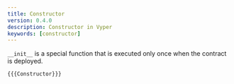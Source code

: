 ```yaml
---
title: Constructor
version: 0.4.0
description: Constructor in Vyper
keywords: [constructor]
---
```


`__init__` is a special function that is executed only once when the contract is deployed.

```vyper
{{{Constructor}}}
```
